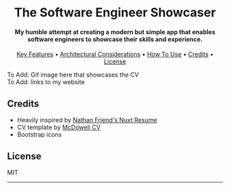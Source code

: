 <h1 align="center">
The Software Engineer Showcaser
  <br>
</h1>

<h4 align="center">My humble attempt at creating a modern but simple app that enables software engineers to showcase their skills and experience.</h4>

<p align="center">
  <a href="#key-features">Key Features</a> •
  <a href="#key-features">Architectural Considerations</a> •
  <a href="#how-to-use">How To Use</a> •
  <a href="#credits">Credits</a> •
  <a href="#license">License</a>
</p>

To Add: Gif image here that showcases the CV  
To Add: links to my website

## Credits

- Heavily inspired by <a href="https://gitlab.com/nfriend/nuxt-resume">Nathan Friend's Nuxt Resume</a>
- CV template by <a href="https://github.com/dnl-blkv/mcdowell-cv">McDowell CV</a>
- Bootstrap icons

## License

MIT

---
